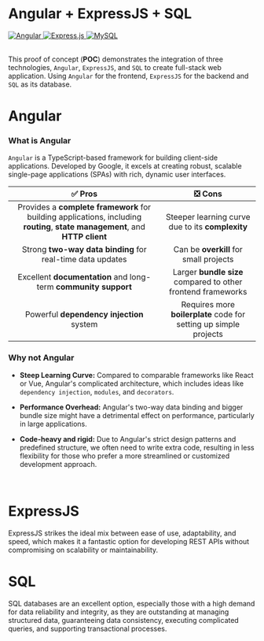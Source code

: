 # Angular + ExpressJS + SQL

<div>
    <a href="https://angular.io/docs">
        <img src="https://img.shields.io/badge/angular-%23DD0031.svg?style=for-the-badge&logo=angular&logoColor=white" alt="Angular">
    </a>
    <a href="https://expressjs.com/">
        <img src="https://img.shields.io/badge/express.js-%23404d59.svg?style=for-the-badge&logo=express&logoColor=%2361DAFB" alt="Express.js">
    </a>
    <a href="https://dev.mysql.com/doc/">
        <img src="https://img.shields.io/badge/MySQL-%234479A1.svg?style=for-the-badge&logo=mysql&logoColor=white" alt="MySQL">
    </a>
    <!-- <a href="https://www.w3schools.com/sql/">
        <img src="https://img.shields.io/badge/SQL-%2300758F.svg?style=for-the-badge&logo=sql&logoColor=white" alt="SQL">
    </a> -->
</div>


<br>

This proof of concept (**POC**) demonstrates the integration of three technologies, `Angular`, `ExpressJS`, and `SQL` to create full-stack web application. Using `Angular` for the frontend, `ExpressJS` for the backend and `SQL` as its database.

# Angular

### What is Angular

`Angular` is a TypeScript-based framework for building client-side applications. Developed by Google, it excels at creating robust, scalable single-page applications (SPAs) with rich, dynamic user interfaces.

| ✅ Pros | ❎ Cons |
|:---:|:---:|
| Provides a **complete framework** for building applications, including **routing**, **state management**, and **HTTP client** | Steeper learning curve due to its **complexity** |
| Strong **two-way data binding** for real-time data updates | Can be **overkill** for small projects |
| Excellent **documentation** and long-term **community support** | Larger **bundle size** compared to other frontend frameworks |
| Powerful **dependency injection** system | Requires more **boilerplate** code for setting up simple projects |


### Why not Angular

- **Steep Learning Curve:** Compared to comparable frameworks like React or Vue, Angular's complicated architecture, which includes ideas like `dependency injection`, `modules`, and `decorators`.

- **Performance Overhead:** Angular's two-way data binding and bigger bundle size might have a detrimental effect on performance, particularly in large applications.

- **Code-heavy and rigid:** Due to Angular's strict design patterns and predefined structure, we often need to write extra code, resulting in less flexibility for those who prefer a more streamlined or customized development approach.

<br>

# ExpressJS
ExpressJS strikes the ideal mix between ease of use, adaptability, and speed, which makes it a fantastic option for developing REST APIs without compromising on scalability or maintainability.

# SQL
SQL databases are an excellent option, especially those with a high demand for data reliability and integrity, as they are outstanding at managing structured data, guaranteeing data consistency, executing complicated queries, and supporting transactional processes.